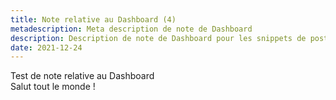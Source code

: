 ```yaml
---
title: Note relative au Dashboard (4)
metadescription: Meta description de note de Dashboard
description: Description de note de Dashboard pour les snippets de posts
date: 2021-12-24
---
```


Test de note relative au Dashboard  
Salut tout le monde !

